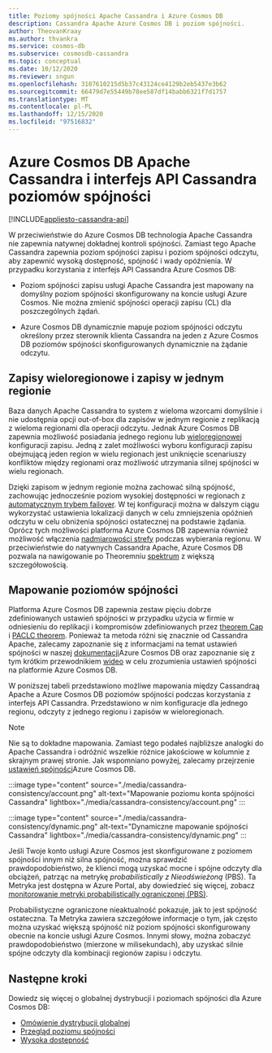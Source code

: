 ```yaml
---
title: Poziomy spójności Apache Cassandra i Azure Cosmos DB
description: Cassandra Apache Azure Cosmos DB i poziom spójności.
author: TheovanKraay
ms.author: thvankra
ms.service: cosmos-db
ms.subservice: cosmosdb-cassandra
ms.topic: conceptual
ms.date: 10/12/2020
ms.reviewer: sngun
ms.openlocfilehash: 3107610215d5b37c43124ce4129b2eb5437e3b62
ms.sourcegitcommit: 66479d7e55449b78ee587df14babb6321f7d1757
ms.translationtype: MT
ms.contentlocale: pl-PL
ms.lasthandoff: 12/15/2020
ms.locfileid: "97516832"
---
```

# <a name="apache-cassandra-and-azure-cosmos-db-cassandra-api-consistency-levels"></a>Azure Cosmos DB Apache Cassandra i interfejs API Cassandra poziomów spójności
[!INCLUDE[appliesto-cassandra-api](includes/appliesto-cassandra-api.md)]

W przeciwieństwie do Azure Cosmos DB technologia Apache Cassandra nie zapewnia natywnej dokładnej kontroli spójności. Zamiast tego Apache Cassandra zapewnia poziom spójności zapisu i poziom spójności odczytu, aby zapewnić wysoką dostępność, spójność i wady opóźnienia. W przypadku korzystania z interfejs API Cassandra Azure Cosmos DB:

* Poziom spójności zapisu usługi Apache Cassandra jest mapowany na domyślny poziom spójności skonfigurowany na koncie usługi Azure Cosmos. Nie można zmienić spójności operacji zapisu (CL) dla poszczególnych żądań.

* Azure Cosmos DB dynamicznie mapuje poziom spójności odczytu określony przez sterownik klienta Cassandra na jeden z Azure Cosmos DB poziomów spójności skonfigurowanych dynamicznie na żądanie odczytu.

## <a name="multi-region-writes-vs-single-region-writes"></a>Zapisy wieloregionowe i zapisy w jednym regionie

Baza danych Apache Cassandra to system z wieloma wzorcami domyślnie i nie udostępnia opcji out-of-box dla zapisów w jednym regionie z replikacją z wieloma regionami dla operacji odczytu. Jednak Azure Cosmos DB zapewnia możliwość posiadania jednego regionu lub [wieloregionowej](how-to-multi-master.md) konfiguracji zapisu. Jedną z zalet możliwości wyboru konfiguracji zapisu obejmującą jeden region w wielu regionach jest uniknięcie scenariuszy konfliktów między regionami oraz możliwość utrzymania silnej spójności w wielu regionach. 

Dzięki zapisom w jednym regionie można zachować silną spójność, zachowując jednocześnie poziom wysokiej dostępności w regionach z [automatycznym trybem failover](high-availability.md#multi-region-accounts-with-a-single-write-region-write-region-outage). W tej konfiguracji można w dalszym ciągu wykorzystać ustawienia lokalizacji danych w celu zmniejszenia opóźnień odczytu w celu obniżenia spójności ostatecznej na podstawie żądania. Oprócz tych możliwości platforma Azure Cosmos DB zapewnia również możliwość włączenia [nadmiarowości strefy](high-availability.md#availability-zone-support) podczas wybierania regionu. W przeciwieństwie do natywnych Cassandra Apache, Azure Cosmos DB pozwala na nawigowanie po Theoremniu [spektrum](consistency-levels.md#rto) z większą szczegółowością.

## <a name="mapping-consistency-levels"></a>Mapowanie poziomów spójności

Platforma Azure Cosmos DB zapewnia zestaw pięciu dobrze zdefiniowanych ustawień spójności w przypadku użycia w firmie w odniesieniu do replikacji i kompromisów zdefiniowanych przez [theorem Cap](https://en.wikipedia.org/wiki/CAP_theorem) i [PACLC theorem](https://en.wikipedia.org/wiki/PACELC_theorem). Ponieważ ta metoda różni się znacznie od Cassandra Apache, zalecamy zapoznanie się z informacjami na temat ustawień spójności w naszej [dokumentacji](consistency-levels.md)Azure Cosmos DB oraz zapoznanie się z tym krótkim przewodnikiem [wideo](https://www.youtube.com/watch?v=t1--kZjrG-o) w celu zrozumienia ustawień spójności na platformie Azure Cosmos DB.

W poniższej tabeli przedstawiono możliwe mapowania między Cassandraą Apache a Azure Cosmos DB poziomów spójności podczas korzystania z interfejs API Cassandra. Przedstawiono w nim konfiguracje dla jednego regionu, odczyty z jednego regionu i zapisów w wieloregionach.

> [!NOTE]
> Nie są to dokładne mapowania. Zamiast tego podałeś najbliższe analogki do Apache Cassandra i odróżnić wszelkie różnice jakościowe w kolumnie z skrajnym prawej stronie. Jak wspomniano powyżej, zalecamy przejrzenie [ustawień spójności](consistency-levels.md)Azure Cosmos DB. 

:::image type="content" source="./media/cassandra-consistency/account.png" alt-text="Mapowanie poziomu konta spójności Cassandra" lightbox="./media/cassandra-consistency/account.png" :::

:::image type="content" source="./media/cassandra-consistency/dynamic.png" alt-text="Dynamiczne mapowanie spójności Cassandra" lightbox="./media/cassandra-consistency/dynamic.png" :::

Jeśli Twoje konto usługi Azure Cosmos jest skonfigurowane z poziomem spójności innym niż silna spójność, można sprawdzić prawdopodobieństwo, że klienci mogą uzyskać mocne i spójne odczyty dla obciążeń, patrząc na metrykę *probabilistically z Nieodświeżoną* (PBS). Ta Metryka jest dostępna w Azure Portal, aby dowiedzieć się więcej, zobacz [monitorowanie metryki probabilistically ograniczonej (PBS)](how-to-manage-consistency.md#monitor-probabilistically-bounded-staleness-pbs-metric).

Probabilistyczne ograniczone nieaktualność pokazuje, jak to jest spójność ostateczna. Ta Metryka zawiera szczegółowe informacje o tym, jak często można uzyskać większą spójność niż poziom spójności skonfigurowany obecnie na koncie usługi Azure Cosmos. Innymi słowy, można zobaczyć prawdopodobieństwo (mierzone w milisekundach), aby uzyskać silnie spójne odczyty dla kombinacji regionów zapisu i odczytu.

## <a name="next-steps"></a>Następne kroki

Dowiedz się więcej o globalnej dystrybucji i poziomach spójności dla Azure Cosmos DB:

* [Omówienie dystrybucji globalnej](distribute-data-globally.md)
* [Przegląd poziomu spójności](consistency-levels.md)
* [Wysoka dostępność](high-availability.md)
